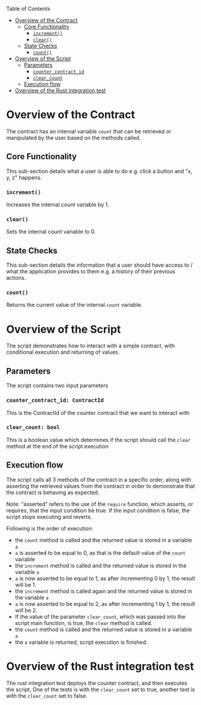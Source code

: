 Table of Contents
- [Overview of the Contract](#Overview-of-Contract)
  - [Core Functionality](#core-functionality)
    - [`increment()`](#increment)
    - [`clear()`](#clear)
  - [State Checks](#state-checks)
    - [`count()`](#count)
- [Overview of the Script](#Overview-of-Script)
  - [Parameters](#Parameters)
    - [`counter_contract_id`](#counter_contract_id:-ContractId)
    - [`clear_count`](#clear_count:-bool)
  - [Execution flow](#Execution-flow)
- [Overview of the Rust integration test](#Overview-of-the-Rust-integration-test)

# Overview of the Contract

The contract has an internal variable `count` that can be retrieved or manipulated by the user based on the methods called.

## Core Functionality

This sub-section details what a user is able to do e.g. click a button and "x, y, z" happens.

### `increment()`

Increases the internal count variable by 1.

### `clear()`

Sets the internal count variable to 0.

## State Checks

This sub-section details the information that a user should have access to / what the application provides to them e.g. a history of their previous actions.

### `count()`

Returns the current value of the internal `count` variable.

# Overview of the Script

The script demonstrates how to interact with a simple contract, with conditional execution and returning of values.

## Parameters

The script contains two input parameters

### `counter_contract_id: ContractId`

This is the ContractId of the counter contract that we want to interact with

### `clear_count: bool`

This is a boolean value which determines if the script should call the `clear` method at the end of the script execution

## Execution flow

The script calls all 3 methods of the contract in a specific order, along with asserting the retrieved values from the contract in order to demonstrate that the contract is behaving as expected.

Note: "asserted" refers to the use of the `require` function, which asserts, or requires, that the input condition be true. If the input condition is false, the script stops executing and reverts.

Following is the order of execution:
- the `count` method is called and the returned value is stored in a variable `a`
- `a` is asserted to be equal to 0, as that is the default value of the `count` variable
- the `increment` method is called and the returned value is stored in the variable `a`
- `a` is now asserted to be equal to 1, as after incrementing 0 by 1, the result will be 1.
- the `increment` method is called again and the returned value is stored in the variable `a`
- `a` is now asserted to be equal to 2, as after incrementing 1 by 1, the result will be 2.
- If the value of the parameter `clear_count`, which was passed into the script main function, is true, the `clear` method is called.
- the `count` method is called and the returned value is stored in a variable `a`
- the `a` variable is returned, script execution is finished.

# Overview of the Rust integration test

The rust integration test deploys the counter contract, and then executes the script. One of the tests is with the `clear_count` set to true, another test is with the `clear_count` set to false.

